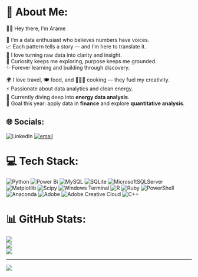 # 💫 About Me:
👋🏾 Hey there, I’m Arame  

💛 I’m a data enthusiast who believes numbers have voices.  
📈 Each pattern tells a story — and I’m here to translate it.  
🧠 I love turning raw data into clarity and insight.  
🌱 Curiosity keeps me exploring, purpose keeps me grounded.  
✨ Forever learning and building through discovery.  

🌍 I love travel, 🍽️ food, and 🧑🏾‍🍳 cooking — they fuel my creativity.  
⚡ Passionate about data analytics and clean energy.  
💼 Currently diving deep into **energy data analysis**.  
🎯 Goal this year: apply data in **finance** and explore **quantitative analysis**. 


## 🌐 Socials:
![LinkedIn](https://img.shields.io/badge/LinkedIn-%230077B5.svg?logo=linkedin&logoColor=white) [![email](https://img.shields.io/badge/Email-D14836?logo=gmail&logoColor=white)](mailto:demearame@gmail.com) 

# 💻 Tech Stack:
![Python](https://img.shields.io/badge/python-3670A0?style=for-the-badge&logo=python&logoColor=ffdd54) ![Power Bi](https://img.shields.io/badge/power_bi-F2C811?style=for-the-badge&logo=powerbi&logoColor=black) ![MySQL](https://img.shields.io/badge/mysql-4479A1.svg?style=for-the-badge&logo=mysql&logoColor=white) ![SQLite](https://img.shields.io/badge/sqlite-%2307405e.svg?style=for-the-badge&logo=sqlite&logoColor=white) ![MicrosoftSQLServer](https://img.shields.io/badge/Microsoft%20SQL%20Server-CC2927?style=for-the-badge&logo=microsoft%20sql%20server&logoColor=white) ![Matplotlib](https://img.shields.io/badge/Matplotlib-%23ffffff.svg?style=for-the-badge&logo=Matplotlib&logoColor=black) ![Scipy](https://img.shields.io/badge/SciPy-%230C55A5.svg?style=for-the-badge&logo=scipy&logoColor=%white) ![Windows Terminal](https://img.shields.io/badge/Windows%20Terminal-%234D4D4D.svg?style=for-the-badge&logo=windows-terminal&logoColor=white) ![R](https://img.shields.io/badge/r-%23276DC3.svg?style=for-the-badge&logo=r&logoColor=white) ![Ruby](https://img.shields.io/badge/ruby-%23CC342D.svg?style=for-the-badge&logo=ruby&logoColor=white) ![PowerShell](https://img.shields.io/badge/PowerShell-%235391FE.svg?style=for-the-badge&logo=powershell&logoColor=white) ![Anaconda](https://img.shields.io/badge/Anaconda-%2344A833.svg?style=for-the-badge&logo=anaconda&logoColor=white) ![Adobe](https://img.shields.io/badge/adobe-%23FF0000.svg?style=for-the-badge&logo=adobe&logoColor=white) ![Adobe Creative Cloud](https://img.shields.io/badge/Adobe%20Creative%20Cloud-DA1F26.svg?style=for-the-badge&logo=Adobe%20Creative%20Cloud&logoColor=white) ![C++](https://img.shields.io/badge/c++-%2300599C.svg?style=for-the-badge&logo=c%2B%2B&logoColor=white)
# 📊 GitHub Stats:
![](https://github-readme-stats.vercel.app/api?username=ademe1&theme=dark&hide_border=false&include_all_commits=false&count_private=false)<br/>
![](https://nirzak-streak-stats.vercel.app/?user=ademe1&theme=dark&hide_border=false)<br/>
![](https://github-readme-stats.vercel.app/api/top-langs/?username=ademe1&theme=dark&hide_border=false&include_all_commits=false&count_private=false&layout=compact)

---
[![](https://visitcount.itsvg.in/api?id=ademe1&icon=0&color=0)](https://visitcount.itsvg.in)

<!-- Proudly created with GPRM ( https://gprm.itsvg.in ) -->
